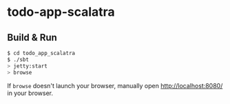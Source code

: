 # todo-app-scalatra #

## Build & Run ##

```sh
$ cd todo_app_scalatra
$ ./sbt
> jetty:start
> browse
```

If `browse` doesn't launch your browser, manually open [http://localhost:8080/](http://localhost:8080/) in your browser.
